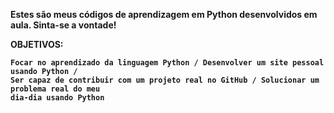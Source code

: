 <b>Estes são meus códigos de aprendizagem em Python desenvolvidos em aula. Sinta-se a vontade!
  
  OBJETIVOS:<b>
  
    Focar no aprendizado da linguagem Python / Desenvolver um site pessoal usando Python /
    Ser capaz de contribuir com um projeto real no GitHub / Solucionar um problema real do meu
    dia-dia usando Python
  
    


